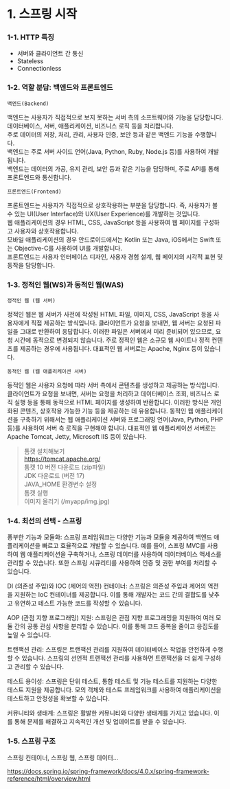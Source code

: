 # 1. 스프링 시작

### 1-1. HTTP 특징
- 서버와 클라이언트 간 통신
- Stateless
- Connectionless

### 1-2. 역할 분담: 백엔드와 프론트엔드
`백엔드(Backend)`  
  
백엔드는 사용자가 직접적으로 보지 못하는 서버 측의 소프트웨어와 기능을 담당합니다.  
데이터베이스, 서버, 애플리케이션, 비즈니스 로직 등을 처리합니다.  
주로 데이터의 저장, 처리, 관리, 사용자 인증, 보안 등과 같은 백엔드 기능을 수행합니다.  
백엔드는 주로 서버 사이드 언어(Java, Python, Ruby, Node.js 등)를 사용하여 개발됩니다.  
백엔드는 데이터의 가공, 유지 관리, 보안 등과 같은 기능을 담당하며, 주로 API를 통해 프론트엔드와 통신합니다.  
  
`프론트엔드(Frontend)`  

프론트엔드는 사용자가 직접적으로 상호작용하는 부분을 담당합니다. 즉, 사용자가 볼 수 있는 UI(User Interface)와 UX(User Experience)를 개발하는 것입니다.  
웹 애플리케이션의 경우 HTML, CSS, JavaScript 등을 사용하여 웹 페이지를 구성하고 사용자와 상호작용합니다.  
모바일 애플리케이션의 경우 안드로이드에서는 Kotlin 또는 Java, iOS에서는 Swift 또는 Objective-C를 사용하여 UI를 개발합니다.  
프론트엔드는 사용자 인터페이스 디자인, 사용자 경험 설계, 웹 페이지의 시각적 표현 및 동작을 담당합니다.  

### 1-3. 정적인 웹(WS)과 동적인 웹(WAS)

`정적인 웹 (웹 서버)`  

정적인 웹은 웹 서버가 사전에 작성된 HTML 파일, 이미지, CSS, JavaScript 등을 사용자에게 직접 제공하는 방식입니다.
클라이언트가 요청을 보내면, 웹 서버는 요청된 파일을 그대로 반환하여 응답합니다. 이러한 파일은 서버에서 미리 준비되어 있으므로, 요청 시간에 동적으로 변경되지 않습니다.
주로 정적인 웹은 소규모 웹 사이트나 정적 컨텐츠를 제공하는 경우에 사용됩니다.
대표적인 웹 서버로는 Apache, Nginx 등이 있습니다.  
  
`동적인 웹 (웹 애플리케이션 서버)`  

동적인 웹은 사용자 요청에 따라 서버 측에서 콘텐츠를 생성하고 제공하는 방식입니다.
클라이언트가 요청을 보내면, 서버는 요청을 처리하고 데이터베이스 조회, 비즈니스 로직 실행 등을 통해 동적으로 HTML 페이지를 생성하여 반환합니다.
이러한 방식은 개인화된 콘텐츠, 상호작용 가능한 기능 등을 제공하는 데 유용합니다.
동적인 웹 애플리케이션을 구축하기 위해서는 웹 애플리케이션 서버와 프로그래밍 언어(Java, Python, PHP 등)를 사용하여 서버 측 로직을 구현해야 합니다.
대표적인 웹 애플리케이션 서버로는 Apache Tomcat, Jetty, Microsoft IIS 등이 있습니다.

> 톰캣 설치해보기  
> https://tomcat.apache.org/  
> 톰캣 10 버전 다운로드 (zip파일)  
> JDK 다운로드 (버전 17)  
> JAVA_HOME 환경변수 설정  
> 톰캣 실행  
> 이미지 올리기 (/myapp/img.jpg)

### 1-4. 최선의 선택 - 스프링

풍부한 기능과 모듈화: 스프링 프레임워크는 다양한 기능과 모듈을 제공하여 백엔드 애플리케이션을 빠르고 효율적으로 개발할 수 있습니다. 예를 들어, 스프링 MVC를 사용하여 웹 애플리케이션을 구축하거나, 스프링 데이터를 사용하여 데이터베이스 액세스를 관리할 수 있습니다. 또한 스프링 시큐리티를 사용하여 인증 및 권한 부여를 처리할 수 있습니다.

DI (의존성 주입)와 IOC (제어의 역전) 컨테이너: 스프링은 의존성 주입과 제어의 역전을 지원하는 IoC 컨테이너를 제공합니다. 이를 통해 개발자는 코드 간의 결합도를 낮추고 유연하고 테스트 가능한 코드를 작성할 수 있습니다.

AOP (관점 지향 프로그래밍) 지원: 스프링은 관점 지향 프로그래밍을 지원하여 여러 모듈 간의 공통 관심 사항을 분리할 수 있습니다. 이를 통해 코드 중복을 줄이고 응집도를 높일 수 있습니다.

트랜잭션 관리: 스프링은 트랜잭션 관리를 지원하여 데이터베이스 작업을 안전하게 수행할 수 있습니다. 스프링의 선언적 트랜잭션 관리를 사용하면 트랜잭션을 더 쉽게 구성하고 관리할 수 있습니다.

테스트 용이성: 스프링은 단위 테스트, 통합 테스트 및 기능 테스트를 지원하는 다양한 테스트 지원을 제공합니다. 모의 객체와 테스트 프레임워크를 사용하여 애플리케이션을 테스트하고 안정성을 확보할 수 있습니다.

커뮤니티와 생태계: 스프링은 활발한 커뮤니티와 다양한 생태계를 가지고 있습니다. 이를 통해 문제를 해결하고 지속적인 개선 및 업데이트를 받을 수 있습니다.


### 1-5. 스프링 구조

스프링 컨테이너, 스프링 웹, 스프링 데이터...

https://docs.spring.io/spring-framework/docs/4.0.x/spring-framework-reference/html/overview.html